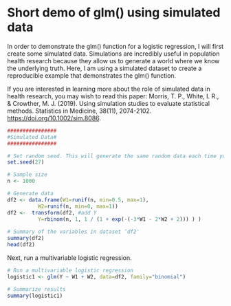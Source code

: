 # Short demo of glm() using simulated data

In order to demonstrate the glm() function for a logistic regression, I will first create some simulated data. Simulations are incredibly useful in population health research because they allow us to generate a world where we know the underlying truth. Here, I am using a simulated dataset to create a reproducible example that demonstrates the glm() function. 

If you are interested in learning more about the role of simulated data in health research, you may wish to read this paper: Morris, T. P., White, I. R., & Crowther, M. J. (2019). Using simulation studies to evaluate statistical methods. Statistics in Medicine, 38(11), 2074-2102. https://doi.org/10.1002/sim.8086.

```r
################
#Simulated Data#
################

# Set random seed. This will generate the same random data each time you run this code.
set.seed(27)

# Sample size
n <- 1000

# Generate data
df2 <- data.frame(W1=runif(n, min=0.5, max=1),
		  W2=runif(n, min=0, max=1))
df2 <-  transform(df2, #add Y
		  Y=rbinom(n, 1, 1 / (1 + exp(-(-3*W1 - 2*W2 + 2))) ) )
 
# Summary of the variables in dataset ‘df2'
summary(df2)
head(df2)
```

Next, run a multivariable logistic regression.

```r
# Run a multivariable logistic regression
logistic1 <- glm(Y ~ W1 + W2, data=df2, family="binomial")

# Summarize results
summary(logistic1)
```
